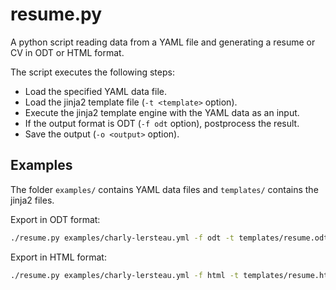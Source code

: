 # resume.py

A python script reading data from a YAML file and generating a resume or CV in ODT or HTML format.

The script executes the following steps:

- Load the specified YAML data file.
- Load the jinja2 template file (`-t <template>` option).
- Execute the jinja2 template engine with the YAML data as an input.
- If the output format is ODT (`-f odt` option), postprocess the result.
- Save the output (`-o <output>` option).

## Examples

The folder `examples/` contains YAML data files and `templates/` contains the jinja2 files.

Export in ODT format:

```bash
./resume.py examples/charly-lersteau.yml -f odt -t templates/resume.odt.yml.j2 -o resume.odt
```

Export in HTML format:

```bash
./resume.py examples/charly-lersteau.yml -f html -t templates/resume.html.j2 -o resume.html
```